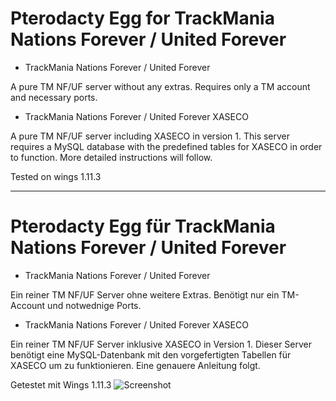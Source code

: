 # Pterodacty Egg for TrackMania Nations Forever / United Forever

- TrackMania Nations Forever / United Forever

A pure TM NF/UF server without any extras.
Requires only a TM account and necessary ports.

- TrackMania Nations Forever / United Forever XASECO

A pure TM NF/UF server including XASECO in version 1.
This server requires a MySQL database with the predefined tables for XASECO in order to function.
More detailed instructions will follow.


Tested on wings 1.11.3
________________________________________________

# Pterodacty Egg für TrackMania Nations Forever / United Forever

- TrackMania Nations Forever / United Forever

Ein reiner TM NF/UF Server ohne weitere Extras.
Benötigt nur ein TM-Account und notwednige Ports.

- TrackMania Nations Forever / United Forever XASECO

Ein reiner TM NF/UF Server inklusive XASECO in Version 1.
Dieser Server benötigt eine MySQL-Datenbank mit den vorgefertigten Tabellen für XASECO um zu funktionieren.
Eine genauere Anleitung folgt.

Getestet mit Wings 1.11.3
![Screenshot](https://hoerli.net/wp-content/uploads/2023/04/TrackMania-Nations-Forever.png)

